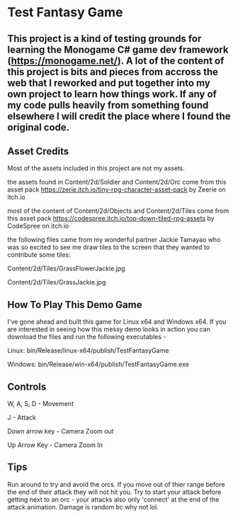 # Test Fantasy Game
## This project is a kind of testing grounds for learning the Monogame C# game dev framework (https://monogame.net/). A lot of the content of this project is bits and pieces from accross the web that I reworked and put together into my own project to learn how things work. If any of my code pulls heavily from something found elsewhere I will credit the place where I found the original code.


## Asset Credits
Most of the assets included in this project are not my assets.

the assets found in Content/2d/Soldier and Content/2d/Orc come from this asset pack 
https://zerie.itch.io/tiny-rpg-character-asset-pack by Zeerie on itch.io 


most of the content of Content/2d/Objects and Content/2d/Tiles come from this asset pack
https://codespree.itch.io/top-down-tiled-rpg-assets by CodeSpree on itch.io

the following files came from my wonderful partner Jackie Tamayao who was so excited to
see me draw tiles to the screen that they wanted to contribute some tiles:

Content/2d/Tiles/GrassFlowerJackie.jpg

Content/2d/Tiles/GrassJackie.jpg

## How To Play This Demo Game
I've gone ahead and built this game for Linux x64 and Windows x64. If you are interested
in seeing how this messy demo looks in action you can download the files and run the following
executables -

Linux:
bin/Release/linux-x64/publish/TestFantasyGame

Windows:
bin/Release/win-x64/publish/TestFantasyGame.exe

## Controls
W, A, S, D - Movement

J - Attack

Down arrow key - Camera Zoom out

Up Arrow Key   - Camera Zoom In

## Tips 
Run around to try and avoid the orcs. If you move out of thier range before the
end of their attack they will not hit you. Try to start your attack before getting
next to an orc - your attacks also only 'connect' at the end of the attack animation.
 Damage is random bc why not lol.
